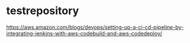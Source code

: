 # testrepository

https://aws.amazon.com/blogs/devops/setting-up-a-ci-cd-pipeline-by-integrating-jenkins-with-aws-codebuild-and-aws-codedeploy/ 
